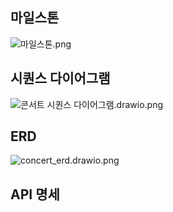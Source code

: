 ## 마일스톤
![마일스톤.png](..%2F%EB%A7%88%EC%9D%BC%EC%8A%A4%ED%86%A4.png)

## 시퀀스 다이어그램
![콘서트 시퀀스 다이어그램.drawio.png](..%2F%EC%BD%98%EC%84%9C%ED%8A%B8%20%EC%8B%9C%ED%80%80%EC%8A%A4%20%EB%8B%A4%EC%9D%B4%EC%96%B4%EA%B7%B8%EB%9E%A8.drawio.png)


## ERD
![concert_erd.drawio.png](..%2Fconcert_erd.drawio.png)

## API 명세